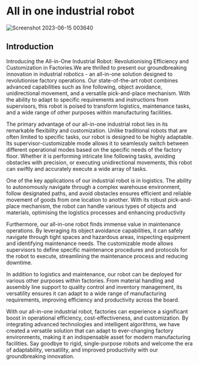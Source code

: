 # All in one industrial robot

![Screenshot 2023-06-15 003640](https://github.com/AD-Codex/SLRC_2023/assets/126350818/e3dd3306-0b83-4383-a508-195fec071028)


## Introduction

   Introducing the All-in-One Industrial Robot: Revolutionising Efficiency and Customization in Factories.We are thrilled to present our groundbreaking innovation in industrial robotics - an all-in-one solution designed to revolutionise factory operations. Our state-of-the-art robot combines advanced capabilities such as line following, object avoidance, unidirectional movement, and a versatile pick-and-place mechanism. With the ability to adapt to specific requirements and instructions from supervisors, this robot is poised to transform logistics, maintenance tasks, and a wide range of other purposes within manufacturing facilities.
   
   The primary advantage of our all-in-one industrial robot lies in its remarkable flexibility and customization. Unlike traditional robots that are often limited to specific tasks, our robot is designed to be highly adaptable. Its supervisor-customizable mode allows it to seamlessly switch between different operational modes based on the specific needs of the factory floor. Whether it is performing intricate line following tasks, avoiding obstacles with precision, or executing unidirectional movements, this robot can swiftly and accurately execute a wide array of tasks.
   
   One of the key applications of our industrial robot is in logistics. The ability to autonomously navigate through a complex warehouse environment, follow designated paths, and avoid obstacles ensures efficient and reliable movement of goods from one location to another. With its robust pick-and-place mechanism, the robot can handle various types of objects and materials, optimising the logistics processes and enhancing productivity
   
   Furthermore, our all-in-one robot finds immense value in maintenance operations. By leveraging its object avoidance capabilities, it can safely navigate through tight spaces and hazardous areas, inspecting equipment and identifying maintenance needs. The customizable mode allows supervisors to define specific maintenance procedures and protocols for the robot to execute, streamlining the maintenance process and reducing downtime.
   
   In addition to logistics and maintenance, our robot can be deployed for various other purposes within factories. From material handling and assembly line support to quality control and inventory management, its versatility ensures it can adapt to a wide range of manufacturing requirements, improving efficiency and productivity across the board.
   
   With our all-in-one industrial robot, factories can experience a significant boost in operational efficiency, cost-effectiveness, and customization. By integrating advanced technologies and intelligent algorithms, we have created a versatile solution that can adapt to ever-changing factory environments, making it an indispensable asset for modern manufacturing facilities. Say goodbye to rigid, single-purpose robots and welcome the era of adaptability, versatility, and improved productivity with our groundbreaking innovation.
